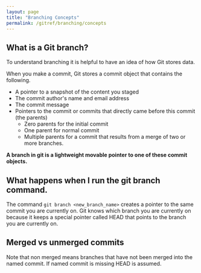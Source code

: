 ```yaml
---
layout: page
title: "Branching Concepts"
permalink: /gitref/branching/concepts
---
```


## What is a Git branch?

To understand branching it is helpful to have an idea of how Git stores data.

When you make a commit, Git stores a commit object that contains the following.

* A pointer to a snapshot of the content you staged
* The commit author's name and email address
* The commit message
* Pointers to the commit or commits that directly came before this commit (the parents)
    * Zero parents for the initial commit
    * One parent for normal commit
    * Multiple parents for a commit that results from a merge of two or more branches.

**A branch in git is a lightweight movable pointer to one of these commit objects.**

## What happens when I run the git branch command.

The command `git branch <new_branch_name>` creates a pointer to the same commit you are currently on.  Git knows which branch you are currently on because it keeps a special pointer called HEAD that points to the branch you are currently on.

[comment]: <> (TODO: This needs more explanation of what a merged vs unmerged branch is.)

## Merged vs unmerged commits

Note that non merged means branches that have not been merged into the named commit.  If named commit is missing HEAD is assumed.